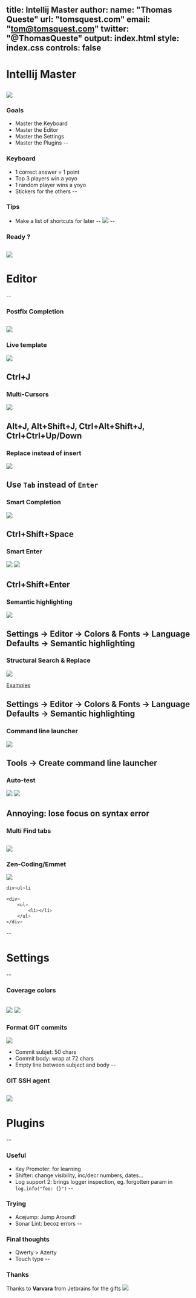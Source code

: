 title: Intellij Master
author:
    name: "Thomas Queste"
    url: "tomsquest.com"
    email: "tom@tomsquest.com"
    twitter: "@ThomasQueste"
output: index.html
style: index.css 
controls: false
--
# Intellij Master

![](img/intellij.png)
--
### Goals

* Master the Keyboard
* Master the Editor
* Master the Settings
* Master the Plugins
--
### Keyboard

* 1 correct answer = 1 point
* Top 3 players win a yoyo
* 1 random player wins a yoyo
* Stickers for the others
--
### Tips

* Make a list of shortcuts for later
--
![](img/question_pour_un_champion.png)
--
### Ready ?

![](img/question_pour_un_champion_face.png)
--
# Editor
--
### Postfix Completion

![](img/editor_postfix_completion.png)
--
### Live template

![](img/editor_live_template.png)

Ctrl+J
--
### Multi-Cursors

![](img/editor_multicursor.png)

Alt+J, Alt+Shift+J, Ctrl+Alt+Shift+J, Ctrl+Ctrl+Up/Down
--
### Replace instead of insert

![](img/editor_replace_with_tab.png)

Use `Tab` instead of `Enter`
--
### Smart Completion

![](img/editor_smart_completion.png)

Ctrl+Shift+Space
--
### Smart Enter

![](img/editor_smart_enter_semicolon.png)
![](img/editor_smart_enter_if_statement.png)

Ctrl+Shift+Enter
--
### Semantic highlighting

![](img/editor_semantic_highlighting.png)

Settings → Editor → Colors & Fonts → Language Defaults → Semantic highlighting
--
### Structural Search & Replace

![](img/editor_structural_search.png)

[Examples](https://www.jetbrains.com/help/idea/structural-search-and-replace-examples.html)

Settings → Editor → Colors & Fonts → Language Defaults → Semantic highlighting
--
### Command line launcher

![](img/editor_create_command_line_launcher.png)

Tools → Create command line launcher
--
### Auto-test

![](img/editor_autotest_button.png)
![](img/editor_autotest_build_project_automatically.png)

Annoying: lose focus on syntax error
--
### Multi Find tabs

![](img/editor_find_multi_tabs.png)
--
### Zen-Coding/Emmet

![](img/editor_emmet.png)

```css
div>ul>li 

<div>
    <ul>
        <li></li>
    </ul>
</div>
```
--
# Settings
--
### Coverage colors

![](img/editor_line_coverage_default.png)
![](img/editor_line_coverage_fg_to_bg.png)
--
### Format GIT commits

![](img/settings_git_commit_settings.png)

* Commit subjet: 50 chars
* Commit body: wrap at 72 chars
* Empty line between subject and body
--
### GIT SSH agent

![](img/settings_git_ssh_native_executable.png)
--
# Plugins
--
### Useful

* Key Promoter: for learning
* Shifter: change visibility, inc/decr numbers, dates...
* Log support 2: brings logger inspection, eg. forgotten param in `log.info("foo: {}")`
--
### Trying

* Acejump: Jump Around!
* Sonar Lint: becoz errors
--
### Final thoughts

* Qwerty > Azerty
* Touch type
--
### Thanks

Thanks to **Varvara** from Jetbrains for the gifts
![](img/jetbrains.png)
